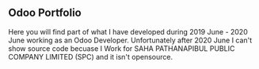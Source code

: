 ## Odoo Portfolio

Here you will find part of what I have developed during 2019 June - 2020 June working as an Odoo Developer.
Unfortunately after 2020 June I can't show source code becuase I Work for SAHA PATHANAPIBUL PUBLIC COMPANY LIMITED (SPC) and it isn't opensource.
